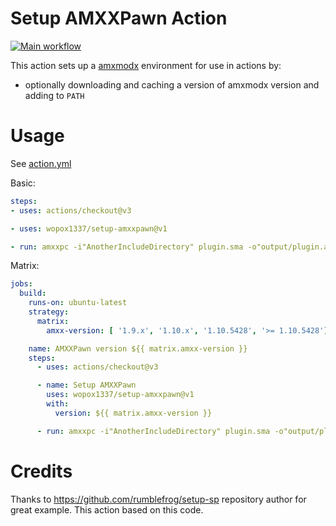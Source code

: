 # Setup AMXXPawn Action

[![Main workflow](https://github.com/wopox1337/setup-amxxpawn/actions/workflows/Test.yml/badge.svg)](https://github.com/wopox1337/setup-amxxpawn/actions/workflows/Test.yml)

This action sets up a [amxmodx](https://github.com/alliedmodders/amxmodx) environment for use in actions by:
- optionally downloading and caching a version of amxmodx version and adding to `PATH`

# Usage

See [action.yml](https://github.com/wopox1337/setup-amxxpawn/blob/master/action.yml)

Basic:

```yaml
steps:
- uses: actions/checkout@v3

- uses: wopox1337/setup-amxxpawn@v1

- run: amxxpc -i"AnotherIncludeDirectory" plugin.sma -o"output/plugin.amxx"
```

Matrix:

```yaml
jobs:
  build:
    runs-on: ubuntu-latest
    strategy:
      matrix:
        amxx-version: [ '1.9.x', '1.10.x', '1.10.5428', '>= 1.10.5428']

    name: AMXXPawn version ${{ matrix.amxx-version }}
    steps:
      - uses: actions/checkout@v3

      - name: Setup AMXXPawn
        uses: wopox1337/setup-amxxpawn@v1
        with:
          version: ${{ matrix.amxx-version }}

      - run: amxxpc -i"AnotherIncludeDirectory" plugin.sma -o"output/plugin.amxx"
```

# Credits
Thanks to https://github.com/rumblefrog/setup-sp repository author for great example. This action based on this code.
